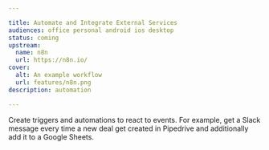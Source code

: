 ```yaml
---

title: Automate and Integrate External Services
audiences: office personal android ios desktop
status: coming
upstream:
  name: n8n
  url: https://n8n.io/
cover:
  alt: An example workflow
  url: features/n8n.png
description: automation

---
```


Create triggers and automations to react to events. For example, get a Slack message every time a new deal get created in Pipedrive and additionally add it to a Google Sheets.


